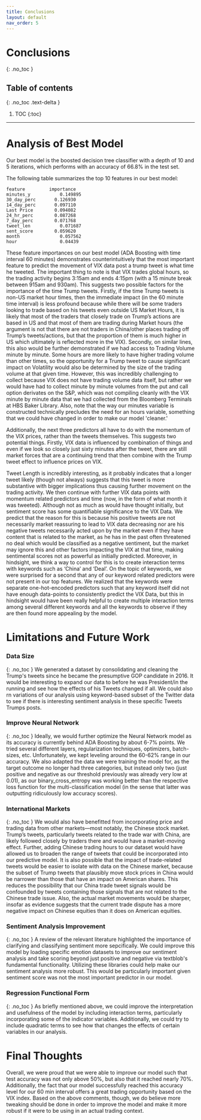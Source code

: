 ```yaml
---
title: Conclusions
layout: default
nav_order: 5
---
```


# Conclusions
{: .no_toc }

## Table of contents
{: .no_toc .text-delta }

1. TOC
{:toc}

---

# Analysis of Best Model
Our best model is the boosted decision tree classifier with a depth of 10 and 5 iterations, 
which performs with an accuracy of 66.8% in the test set.

The following table summarizes the top 10 features in our best model:
```
feature	        importance
minutes_y	        0.149895
30_day_perc	      0.126930
14_day_perc	      0.097110
Last Price	      0.094082
24_hr_perc	      0.087268
7_day_perc	      0.071768
tweet_len	        0.071687
sent_score	      0.059620
month	            0.057562
hour	            0.04439
```

These feature importances on our best model (ADA Boosting with time interval 60 minutes) demonstrates counterintuitively that the most important feature to predict the movement of VIX data post a trump tweet is what time he tweeted. The important thing to note is that VIX trades global hours, so the trading activity begins 3:15am and ends 4:15pm (with a 15 minute break between 915am and 930am). This suggests two possible factors for the importance of the time Trump tweets. Firstly, if the time Trump tweets is non-US market hour times, then the immediate impact (in the 60 minute time interval) is less profound because while there will be some traders looking to trade based on his tweets even outside US Market Hours, it is likely that most of the traders that closely trade on Trump’s actions are based in US and that most of them are trading during Market hours (the argument is not that there are not traders in China/other places trading off Trump’s tweets/actions, but that the proportion of them is much higher in US which ultimately is reflected more in the VIX). Secondly, on similar lines, this also would be further demonstrated if we had access to Trading Volume minute by minute. Some hours are more likely to have higher trading volume than other times, so the opportunity for a Trump tweet to cause significant impact on Volatility would also be determined by the size of the trading volume at that given time. However, this was incredibly challenging to collect because VIX does not have trading volume data itself, but rather we would have had to collect minute by minute volumes from the put and call option derivates on the S&P, which was not compiling cleanly with the VIX minute by minute data that we had collected from the Bloomberg Terminals at HBS Baker Library. Also, note that the way our minutes variable is constructed technically precludes the need for an hours variable, something that we could have changed in order to make our model 'cleaner.'

Additionally, the next three predictors all have to do with the momentum of the VIX prices, rather than the tweets themselves. This suggests two potential things. Firstly, VIX data is influenced by combination of things and even if we look so closely just sixty minutes after the tweet, there are still market forces that are a continuing trend that then combine with the Trump tweet effect to influence prices on VIX.

Tweet Length is incredibly interesting, as it probably indicates that a longer tweet likely (though not always) suggests that this tweet is more substantive with bigger implications thus causing further movement on the trading activity. We then continue with further VIX data points with momentum related predictors and time (now, in the form of what month it was tweeted). Although not as much as would have thought initially, but sentiment score has some quantifiable significance to the VIX Data. We predict that the reason for this is because his positive tweets are not necessarily market reassuring to lead to VIX data decreasing nor are his negative tweets necessarily acted upon by the market even if they have content that is related to the market, as he has in the past often threatened no deal which would be classified as a negative sentiment, but the market may ignore this and other factors impacting the VIX at that time, making sentimental scores not as powerful as initially predicted. Moreover, in hindsight, we think a way to control for this is to create interaction terms with keywords such as ‘China’ and ‘Deal’.  On the topic of keywords, we were surprised for a second that any of our keyword related predictors were not present in our top features. We realized that the keywords were separate one-hot-encoded predictors such that any keyword itself did not have enough data-points to consistently predict the VIX Data, but this in hindsight would have been really helpful to create multiple interaction terms among several different keywords and all the keywords to observe if they are then found more appealing by the model.

# Limitations and Future Work
### Data Size
{: .no_toc }
We generated a dataset by consolidating and cleaning the Trump's tweets since he became the presumptive GOP candidate in 2016. It would be interesting to expand our data to before he was President/in the running and see how the effects of his Tweets changed if all. We could also rn variations of our analysis using keyword-based subset of the Twitter data to see if there is interesting sentiment analysis in these specific Tweets Trumps posts.

### Improve Neural Network
{: .no_toc }
Ideally, we would further optimize the Neural Network model as its accuracy is currently behind ADA Boosting by about 6-7% points. We tried several different layers, regularization techniques, optimizers, batch-sizes, etc. Unfortunately, we kept leveling around the 60-62% range in our accuracy. We also adapted the data we were training the model for, as the target outcome no longer had three categories, but instead only two (just positive and negative as our threshold previously was already very low at 0.01), as our binary_cross_entropy was working better than the respective loss function for the multi-classification model (in the sense that latter was outputting ridiculously low accuracy scores).

### International Markets
{: .no_toc }
We would also have benefitted from incorporating price and trading data from other markets—most notably, the Chinese stock market. Trump’s tweets, particularly tweets related to the trade war with China, are likely followed closely by traders there and would have a market-moving effect. Further, adding Chinese trading hours to our dataset would have allowed us to broaden the range of tweets that could be incorporated into our predictive model. It is also possible that the impact of trade-related tweets would be easier to isolate with data on the Chinese market, because the subset of Trump tweets that plausibly move stock prices in China would be narrower than those that have an impact on American shares. This reduces the possibility that our China trade tweet signals would be confounded by tweets containing those signals that are not related to the Chinese trade issue. Also, the actual market movements would be sharper, insofar as evidence suggests that the current trade dispute has a more negative impact on Chinese equities than it does on American equities.

### Sentiment Analysis Improvement
{: .no_toc }
A review of the relevant literature highlighted the importance of clarifying and classifying sentiment more sepcifically. We could improve this model by loading specific emotion datasets to improve our sentiment analysis and take scoring beyond just positive and negative via textblob's fundamental functionality. Utilizing these libraries could help make our sentiment analysis more robust. This would be particularly important given sentiment score was not the most important predictor in our model.

### Regression Functional Form
{: .no_toc }
As briefly mentioned above, we could improve the interpretation and usefulness of the model by including interaction terms, particularly incorporating some of the indicator variables. Additionally, we could try to include quadratic terms to see how that changes the effects of certain variables in our analysis.

# Final Thoughts
Overall, we were proud that we were able to improve our model such that test accuracy was not only above 50%, but also that it reached nearly 70%. Additionally, the fact that our model successfully reached this accuracy level for our 60 min interval offers a great trading opportunity based on the VIX index. Based on the above comments, though, we do believe more tweaking should be done in order to improve the model and make it more robust if it were to be using in an actual trading context.
